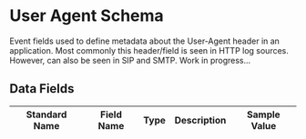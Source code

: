# User Agent Schema
Event fields used to define metadata about the User-Agent header in an application. Most commonly this header/field is seen in HTTP log sources. However, can also be seen in SIP and SMTP.
Work in progress...

## Data Fields
|Standard Name|Field Name|Type|Description|Sample Value|
|---|---|---|---|---|